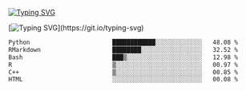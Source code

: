 [![Typing SVG](https://readme-typing-svg.demolab.com?font=Fira+Code&duration=1&pause=1000&center=true&vCenter=true&width=435&lines=Ivy+Streeter)](https://git.io/typing-svg)

[![Typing SVG](https://readme-typing-svg.demolab.com?font=Fira+Code&pause=1000&center=true&width=435&lines=Hello%2C+nice+to+meet+you!;I+am+a+researcher+in+biotech.;I+am+interested+in+bioinformatics.;I+am+self-taught+and+love+learning.;Feel+free+to+reach+out!)](https://git.io/typing-svg)
<!--START_SECTION:waka-->

```txt
Python                       ████████████░░░░░░░░░░░░░   48.08 %
RMarkdown                    ████████░░░░░░░░░░░░░░░░░   32.52 %
Bash                         ███▒░░░░░░░░░░░░░░░░░░░░░   12.98 %
R                            ▒░░░░░░░░░░░░░░░░░░░░░░░░   00.97 %
C++                          ▒░░░░░░░░░░░░░░░░░░░░░░░░   00.85 %
HTML                         ░░░░░░░░░░░░░░░░░░░░░░░░░   00.08 %
```

<!--END_SECTION:waka-->
